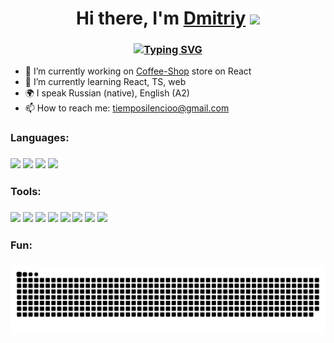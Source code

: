 <h1 align="center">Hi there, I'm <a href="#" target="_blank">Dmitriy</a> 
<img src="https://github.com/blackcater/blackcater/raw/main/images/Hi.gif" height="32"/></h1>
<h3 align="center"><a href="https://git.io/typing-svg"><img src="https://readme-typing-svg.herokuapp.com?font=Fira+Code&size=26&duration=2000&pause=10000&width=435&lines=%F0%9D%94%BD%F0%9D%95%A3%F0%9D%95%A0%F0%9D%95%9F%F0%9D%95%A5-%F0%9D%94%BC%F0%9D%95%9F%F0%9D%95%95+%F0%9D%95%8A%F0%9D%95%A0%F0%9D%95%97%F0%9D%95%A5%F0%9D%95%A8%F0%9D%95%92%F0%9D%95%A3%F0%9D%95%96+%F0%9D%94%BC%F0%9D%95%9F%F0%9D%95%98%F0%9D%95%9A%F0%9D%95%9F%F0%9D%95%96%F0%9D%95%96%F0%9D%95%A3" alt="Typing SVG" /></a></h3>



- 🔭 I’m currently working on <a href="#" target="_blank">Coffee-Shop</a> store on React
- 🌱 I’m currently learning React, TS, web
- 🌍 I speak Russian (native), English (A2)
- 📫 How to reach me: tiemposilencioo@gmail.com
<!-- - ⚡ Fun fact: ... -->

<h3>Languages:<h3/> 
<img src="https://img.icons8.com/color/48/null/html-5--v1.png"/>
<img src="https://img.icons8.com/fluency/48/null/css3.png"/>
<img src="https://img.icons8.com/color/48/null/javascript--v1.png"/>
<img src="https://img.icons8.com/fluency/48/null/typescript--v2.png"/>

<h3>Tools:<h3/> 
<img src="https://img.icons8.com/external-tal-revivo-color-tal-revivo/48/null/external-react-a-javascript-library-for-building-user-interfaces-logo-color-tal-revivo.png"/>
<img src="https://img.icons8.com/color/48/null/redux.png"/>
<img src="https://img.icons8.com/color/48/null/figma--v1.png"/>
<img src="https://img.icons8.com/color/48/null/visual-studio-code-2019.png"/>
<img src="https://img.icons8.com/color/48/null/git.png"/>
<img src="https://img.icons8.com/color/48/null/sass-avatar.png"/>
<img src="https://img.icons8.com/color/48/null/webpack.png"/>
<img src="https://img.icons8.com/color/48/null/bootstrap.png"/>


<h3>Fun:<h3/> 
<img src="https://raw.githubusercontent.com/Platane/snk/output/github-contribution-grid-snake.svg"/>
  
